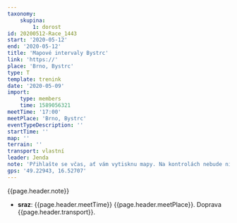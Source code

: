 ```yaml
---
taxonomy:
    skupina:
        1: dorost
id: 20200512-Race_1443
start: '2020-05-12'
end: '2020-05-12'
title: 'Mapové intervaly Bystrc'
link: 'https://'
place: 'Brno, Bystrc'
type: T
template: trenink
date: '2020-05-09'
import:
    type: members
    time: 1589056321
meetTime: '17:00'
meetPlace: 'Brno, Bystrc'
eventTypeDescription: ''
startTime: ''
map: ''
terrain: ''
transport: vlastní
leader: Jenda
note: 'Přihlašte se včas, ať vám vytisknu mapy. Na kontrolách nebude nic.'
gps: '49.22943, 16.52707'
---
```

{{page.header.note}}
* **sraz**: {{page.header.meetTime}} {{page.header.meetPlace}}. Doprava {{page.header.transport}}.
